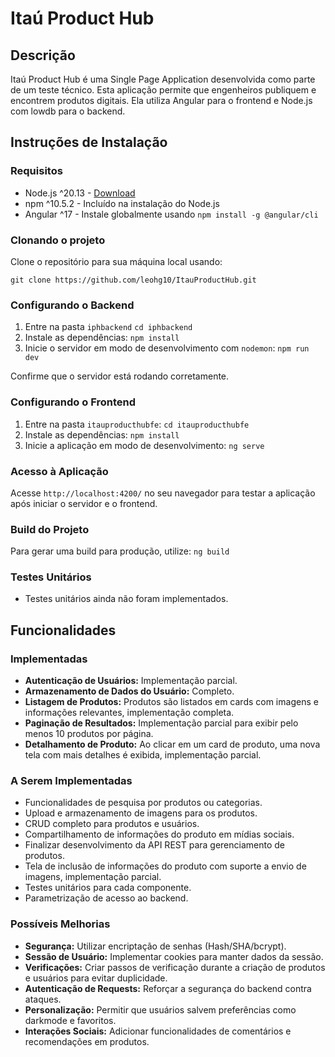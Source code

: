 # Itaú Product Hub

## Descrição
Itaú Product Hub é uma Single Page Application desenvolvida como parte de um teste técnico. Esta aplicação permite que engenheiros publiquem e encontrem produtos digitais. Ela utiliza Angular para o frontend e Node.js com lowdb para o backend.

## Instruções de Instalação

### Requisitos
- Node.js ^20.13 - [Download](https://nodejs.org/en)
- npm ^10.5.2 - Incluído na instalação do Node.js
- Angular ^17 - Instale globalmente usando `npm install -g @angular/cli`

### Clonando o projeto
Clone o repositório para sua máquina local usando:

```git clone https://github.com/leohg10/ItauProductHub.git```

### Configurando o Backend
1. Entre na pasta `iphbackend`
```cd iphbackend```
2. Instale as dependências:
```npm install```
3. Inicie o servidor em modo de desenvolvimento com `nodemon`:
```npm run dev```

Confirme que o servidor está rodando corretamente.

### Configurando o Frontend
1. Entre na pasta `itauproducthubfe`:
```cd itauproducthubfe```
2. Instale as dependências:
```npm install```
3. Inicie a aplicação em modo de desenvolvimento:
```ng serve```

### Acesso à Aplicação
Acesse `http://localhost:4200/` no seu navegador para testar a aplicação após iniciar o servidor e o frontend.

### Build do Projeto
Para gerar uma build para produção, utilize:
```ng build```

### Testes Unitários
- Testes unitários ainda não foram implementados.

## Funcionalidades

### Implementadas
- **Autenticação de Usuários:** Implementação parcial.
- **Armazenamento de Dados do Usuário:** Completo.
- **Listagem de Produtos:** Produtos são listados em cards com imagens e informações relevantes, implementação completa.
- **Paginação de Resultados:** Implementação parcial para exibir pelo menos 10 produtos por página.
- **Detalhamento de Produto:** Ao clicar em um card de produto, uma nova tela com mais detalhes é exibida, implementação parcial.

### A Serem Implementadas
- Funcionalidades de pesquisa por produtos ou categorias.
- Upload e armazenamento de imagens para os produtos.
- CRUD completo para produtos e usuários.
- Compartilhamento de informações do produto em mídias sociais.
- Finalizar desenvolvimento da API REST para gerenciamento de produtos.
- Tela de inclusão de informações do produto com suporte a envio de imagens, implementação parcial.
- Testes unitários para cada componente.
- Parametrização de acesso ao backend.

### Possíveis Melhorias
- **Segurança:** Utilizar encriptação de senhas (Hash/SHA/bcrypt).
- **Sessão de Usuário:** Implementar cookies para manter dados da sessão.
- **Verificações:** Criar passos de verificação durante a criação de produtos e usuários para evitar duplicidade.
- **Autenticação de Requests:** Reforçar a segurança do backend contra ataques.
- **Personalização:** Permitir que usuários salvem preferências como darkmode e favoritos.
- **Interações Sociais:** Adicionar funcionalidades de comentários e recomendações em produtos.